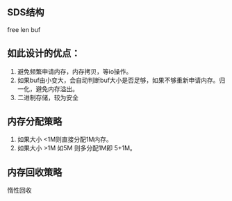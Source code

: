 ## SDS结构
free
len
buf

## 如此设计的优点：

 1. 避免频繁申请内存，内存拷贝，等io操作。
 2. 如果buf由小变大，会自动判断buf大小是否足够，如果不够重新申请内存。归一化，避免内存溢出。
 3. 二进制存储，较为安全

## 内存分配策略
 1. 如果大小 <1M则直接分配1M内存。
 2. 如果大小 >1M   如5M 则多分配1M即 5+1M。

## 内存回收策略
惰性回收



<!--stackedit_data:
eyJoaXN0b3J5IjpbOTUzNTYzOTUyXX0=
-->